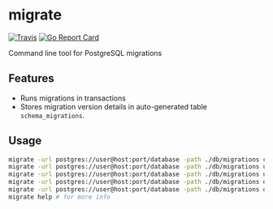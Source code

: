 # migrate
[![Travis](https://travis-ci.org/wallester/migrate.svg?branch=master)](https://travis-ci.org/wallester/migrate)
[![Go Report Card](https://goreportcard.com/badge/github.com/wallester/migrate)](https://goreportcard.com/report/github.com/wallester/migrate)

Command line tool for PostgreSQL migrations 

## Features

* Runs migrations in transactions
* Stores migration version details in auto-generated table ``schema_migrations``.

## Usage

```bash
migrate -url postgres://user@host:port/database -path ./db/migrations create add_field_to_table
migrate -url postgres://user@host:port/database -path ./db/migrations up
migrate -url postgres://user@host:port/database -path ./db/migrations up 1
migrate -url postgres://user@host:port/database -path ./db/migrations down
migrate -url postgres://user@host:port/database -path ./db/migrations down 1
migrate help # for more info
```
